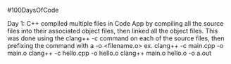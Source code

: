 #100DaysOfCode


Day 1:
C++ compiled multiple files in Code App by compiling all the source files into 
their associated object files, then linked all the object files.
This was done using the clang++ -c command on each of the source files,
then prefixing the command with a -o <filename.o>
ex. clang++ -c main.cpp -o main.o
    clang++ -c hello.cpp -o hello.o
    clang++ main.o hello.o -o a.out
